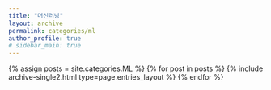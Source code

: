 ```yaml
---
title: "머신러닝"
layout: archive
permalink: categories/ml
author_profile: true
# sidebar_main: true
---
```



{% assign posts = site.categories.ML %}
{% for post in posts %} {% include archive-single2.html type=page.entries_layout %} {% endfor %}